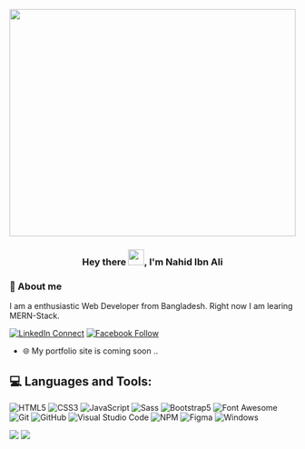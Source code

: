 <a href="#"><img width="100%" src="https://raw.githubusercontent.com/NahidIbnAli/for-hosting/bf786ea6e9d123659b8a71d64779b4197f7eb79b/Developer%20activity-bro.svg" height="400px"/></a>

<h3 align="center">Hey there <img src="https://media.giphy.com/media/hvRJCLFzcasrR4ia7z/giphy.gif" width="28">, I'm Nahid Ibn Ali </h3>

### 📖 About me

I am a enthusiastic Web Developer from Bangladesh. Right now I am learing MERN-Stack.

[![LinkedIn Connect](https://img.shields.io/badge/%20-Connect-black?color=14171A&labelColor=212121&logo=linkedin&logoColor=ffffff)](https://www.linkedin.com/in/nahid-ibn-ali-a51499220/)
[![Facebook Follow](https://img.shields.io/badge/%20-Follow-black?color=14171A&labelColor=1976d2&logo=facebook&logoColor=ffffff)](https://www.facebook.com/NahidIbnAli/)

- 🌐 My portfolio site is coming soon ..

## 💻 Languages and Tools:

![HTML5](https://img.shields.io/badge/-HTML5-000000?style=flat&logo=html5&logoColor=ffffff&labelColor=E34F26)
![CSS3](https://img.shields.io/badge/-CSS3-000000?style=flat&logo=css3&logoColor=ffffff&labelColor=1572B6)
![JavaScript](https://img.shields.io/badge/-JavaScript-000000?style=flat&logo=javascript)
![Sass](https://img.shields.io/badge/-Sass-000000?style=flat&logo=sass&logoColor=ffffff&labelColor=%23CC6699)
![Bootstrap5](https://img.shields.io/badge/-Bootstrap-000000?style=flat&logo=bootstrap&logoColor=ffffff&labelColor=563D7C)
![Font Awesome](https://img.shields.io/badge/-font%20awesome-000000?style=flat&logo=font-awesome&logoColor=339AF0&labelColor=ffffff)
![Git](https://img.shields.io/badge/-Git-000000?style=flat&logo=git&logoColor=F05032&labelColor=ffffff)
![GitHub](https://img.shields.io/badge/-GitHub-000000?style=flat&logo=github&logoColor=000000&labelColor=ffffff)
![Visual Studio Code](https://img.shields.io/badge/-VSCode-000000?style=flat&logo=visual-studio-code&labelColor=007ACC)
![NPM](https://img.shields.io/badge/-npm-000000?style=flat&logo=npm&labelColor=ffffff)
![Figma](https://img.shields.io/badge/-Figma-000000?style=flat&logo=figma&labelColor=000000)
![Windows](https://img.shields.io/badge/-Windows-000000?style=flat&logo=windows&logoColor=ffffff&labelColor=0078D6)

<img src="https://github-readme-stats.vercel.app/api?username=NahidIbnAli&&show_icons=true&title_color=ffffff&icon_color=7E57C2&text_color=daf7dc&bg_color=151515">

<img src="https://github-readme-stats.vercel.app/api/top-langs/?username=NahidIbnAli&card_width=500&&show_icons=true&title_color=ffffff&icon_color=7E57C2&text_color=daf7dc&bg_color=151515">
